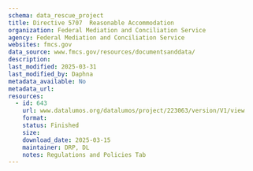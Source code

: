 ```yaml
---
schema: data_rescue_project 
title: Directive 5707  Reasonable Accommodation
organization: Federal Mediation and Conciliation Service
agency: Federal Mediation and Conciliation Service
websites: fmcs.gov
data_source: www.fmcs.gov/resources/documentsanddata/
description: 
last_modified: 2025-03-31
last_modified_by: Daphna
metadata_available: No
metadata_url: 
resources:
  - id: 643
    url: www.datalumos.org/datalumos/project/223063/version/V1/view
    format: 
    status: Finished
    size: 
    download_date: 2025-03-15
    maintainer: DRP, DL
    notes: Regulations and Policies Tab
---
```

